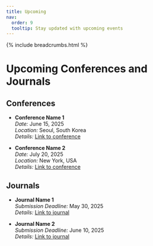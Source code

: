```yaml
---
title: Upcoming
nav:
  order: 9
  tooltip: Stay updated with upcoming events
---
```


{% include breadcrumbs.html %}

# Upcoming Conferences and Journals

## Conferences
- **Conference Name 1**  
  *Date:* June 15, 2025  
  *Location:* Seoul, South Korea  
  *Details:* [Link to conference](https://example.com)

- **Conference Name 2**  
  *Date:* July 20, 2025  
  *Location:* New York, USA  
  *Details:* [Link to conference](https://example.com)

## Journals
- **Journal Name 1**  
  *Submission Deadline:* May 30, 2025  
  *Details:* [Link to journal](https://example.com)

- **Journal Name 2**  
  *Submission Deadline:* June 10, 2025  
  *Details:* [Link to journal](https://example.com)